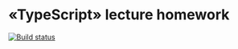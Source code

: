# «TypeScript» lecture homework

[![Build status](https://ci.appveyor.com/api/projects/status/69n8tighjykowdfk?svg=true)](https://ci.appveyor.com/project/polinawakeup/ts-template)